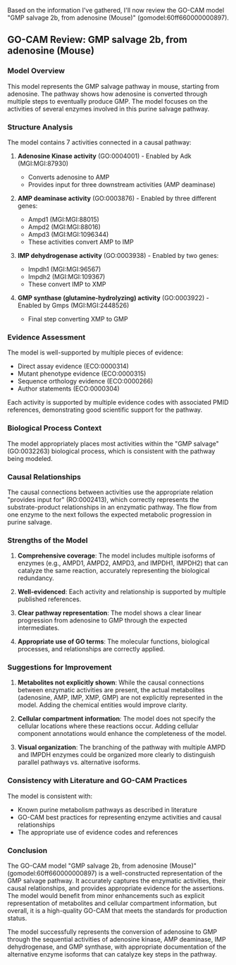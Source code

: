 Based on the information I've gathered, I'll now review the GO-CAM model "GMP salvage 2b, from adenosine (Mouse)" (gomodel:60ff660000000897).

## GO-CAM Review: GMP salvage 2b, from adenosine (Mouse)

### Model Overview
This model represents the GMP salvage pathway in mouse, starting from adenosine. The pathway shows how adenosine is converted through multiple steps to eventually produce GMP. The model focuses on the activities of several enzymes involved in this purine salvage pathway.

### Structure Analysis

The model contains 7 activities connected in a causal pathway:

1. **Adenosine Kinase activity** (GO:0004001) - Enabled by Adk (MGI:MGI:87930)
   - Converts adenosine to AMP
   - Provides input for three downstream activities (AMP deaminase)

2. **AMP deaminase activity** (GO:0003876) - Enabled by three different genes:
   - Ampd1 (MGI:MGI:88015)
   - Ampd2 (MGI:MGI:88016)
   - Ampd3 (MGI:MGI:1096344)
   - These activities convert AMP to IMP

3. **IMP dehydrogenase activity** (GO:0003938) - Enabled by two genes:
   - Impdh1 (MGI:MGI:96567)
   - Impdh2 (MGI:MGI:109367)
   - These convert IMP to XMP

4. **GMP synthase (glutamine-hydrolyzing) activity** (GO:0003922) - Enabled by Gmps (MGI:MGI:2448526)
   - Final step converting XMP to GMP

### Evidence Assessment

The model is well-supported by multiple pieces of evidence:
- Direct assay evidence (ECO:0000314)
- Mutant phenotype evidence (ECO:0000315)
- Sequence orthology evidence (ECO:0000266)
- Author statements (ECO:0000304)

Each activity is supported by multiple evidence codes with associated PMID references, demonstrating good scientific support for the pathway.

### Biological Process Context

The model appropriately places most activities within the "GMP salvage" (GO:0032263) biological process, which is consistent with the pathway being modeled.

### Causal Relationships

The causal connections between activities use the appropriate relation "provides input for" (RO:0002413), which correctly represents the substrate-product relationships in an enzymatic pathway. The flow from one enzyme to the next follows the expected metabolic progression in purine salvage.

### Strengths of the Model

1. **Comprehensive coverage**: The model includes multiple isoforms of enzymes (e.g., AMPD1, AMPD2, AMPD3, and IMPDH1, IMPDH2) that can catalyze the same reaction, accurately representing the biological redundancy.

2. **Well-evidenced**: Each activity and relationship is supported by multiple published references.

3. **Clear pathway representation**: The model shows a clear linear progression from adenosine to GMP through the expected intermediates.

4. **Appropriate use of GO terms**: The molecular functions, biological processes, and relationships are correctly applied.

### Suggestions for Improvement

1. **Metabolites not explicitly shown**: While the causal connections between enzymatic activities are present, the actual metabolites (adenosine, AMP, IMP, XMP, GMP) are not explicitly represented in the model. Adding the chemical entities would improve clarity.

2. **Cellular compartment information**: The model does not specify the cellular locations where these reactions occur. Adding cellular component annotations would enhance the completeness of the model.

3. **Visual organization**: The branching of the pathway with multiple AMPD and IMPDH enzymes could be organized more clearly to distinguish parallel pathways vs. alternative isoforms.

### Consistency with Literature and GO-CAM Practices

The model is consistent with:
- Known purine metabolism pathways as described in literature
- GO-CAM best practices for representing enzyme activities and causal relationships
- The appropriate use of evidence codes and references

### Conclusion

The GO-CAM model "GMP salvage 2b, from adenosine (Mouse)" (gomodel:60ff660000000897) is a well-constructed representation of the GMP salvage pathway. It accurately captures the enzymatic activities, their causal relationships, and provides appropriate evidence for the assertions. The model would benefit from minor enhancements such as explicit representation of metabolites and cellular compartment information, but overall, it is a high-quality GO-CAM that meets the standards for production status.

The model successfully represents the conversion of adenosine to GMP through the sequential activities of adenosine kinase, AMP deaminase, IMP dehydrogenase, and GMP synthase, with appropriate documentation of the alternative enzyme isoforms that can catalyze key steps in the pathway.